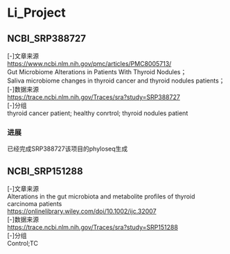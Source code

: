 # Li_Project
## NCBI_SRP388727
[-]文章来源  
https://www.ncbi.nlm.nih.gov/pmc/articles/PMC8005713/  
Gut Microbiome Alterations in Patients With Thyroid Nodules；  
Saliva microbiome changes in thyroid cancer and thyroid nodules patients；  
[-]数据来源  
https://trace.ncbi.nlm.nih.gov/Traces/sra?study=SRP388727  
[-]分组  
thyroid cancer patient;	healthy conrtrol;	thyroid nodules patient  

### 进展
已经完成SRP388727该项目的phyloseq生成  

## NCBI_SRP151288
[-]文章来源    
Alterations in the gut microbiota and metabolite profiles of thyroid carcinoma patients  
https://onlinelibrary.wiley.com/doi/10.1002/ijc.32007  
[-]数据来源    
https://trace.ncbi.nlm.nih.gov/Traces/sra?study=SRP151288  
[-]分组  
Control;TC  



